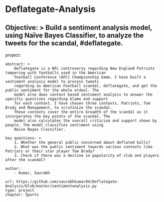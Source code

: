 # Deflategate-Analysis

Objective: > 
        Build a sentiment analysis model, using Naïve Bayes Classifier, to analyze the tweets for the scandal, #deflategate.
---
project:   
    
    abstract: >
        Deflategate is a NFL controversy regarding New England Patriots tampering with footballs used in the American
        Football Conference (AFC) Championship Game. I have built a sentiment analysis model to process tweets
        regarding an American Football scandal, deflategate, and get the public sentiment for the whole ordeal. The
        model also does context based sentiment analysis to answer the specific questions regarding blame and support
        for each context. I have chosen three contexts, Patriots, Tom Brady and Management, to scrutinize the scandal.
        These contexts cover the entire breadth of the scandal as it incorporates the key points of the scandal. The
        model also calculates the overall criticism and support shown by people. The model classifies sentiment using
        Naïve Bayes Classifier.

    key questions: >
        1. Whether the general public concerned about deflated balls? 
        2. What was the public sentiment towards various contexts like Patriots or their star player Tom Brady?
        3. Check if there was a decline in popularity of club and players after the scandal?   
        
    author:
        - Kumar, Saurabh  

    url: https://github.com/saurabhkumar04/Deflategate-Analysis/blob/master/sentimentanalysis.py
    type: project
    chapter: Sports
